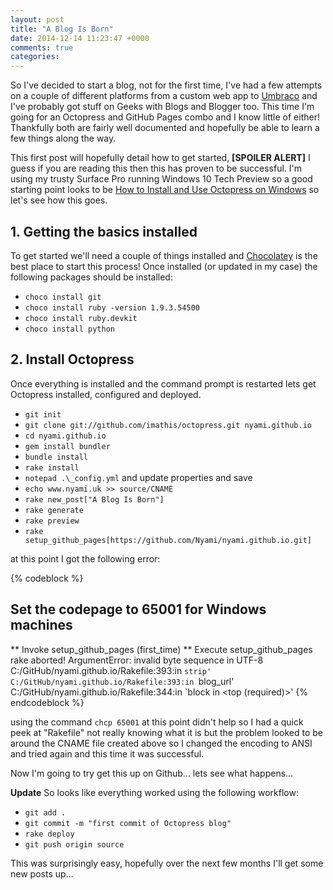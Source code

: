 ```yaml
---
layout: post
title: "A Blog Is Born"
date: 2014-12-14 11:23:47 +0000
comments: true
categories: 
---
```

So I've decided to start a blog, not for the first time, I've had a few attempts on a couple of different platforms from a custom web app to [Umbraco](http://umbraco.com/) and I've probably got stuff on Geeks with Blogs and Blogger too. This time I'm going for an Octopress and GitHub Pages combo and I know little of either! Thankfully both are fairly well documented and hopefully be able to learn a few things along the way.
<!--more-->
This first post will hopefully detail how to get started, **[SPOILER ALERT]** I guess if you are reading this then this has proven to be successful. I'm using my trusty Surface Pro running Windows 10 Tech Preview so a good starting point looks to be [How to Install and Use Octopress on Windows](http://thaiat.github.io/blog/2014/03/13/how-to-install-and-use-octopress-on-windows/) so let's see how this goes.
## 1. Getting the basics installed
To get started we'll need a couple of things installed and [Chocolatey](https://chocolatey.org) is the best place to start this process! Once installed (or updated in my case) the following packages should be installed:

* `choco install git`
* `choco install ruby -version 1.9.3.54500`
* `choco install ruby.devkit`
* `choco install python`

## 2. Install Octopress
Once everything is installed and the command prompt is restarted lets get Octopress installed, configured and deployed.

* `git init`
* `git clone git://github.com/imathis/octopress.git nyami.github.io`
* `cd nyami.github.io`
* `gem install bundler`
* `bundle install`
* `rake install`
* `notepad .\_config.yml` and update properties and save
* `echo www.nyami.uk >> source/CNAME`
* `rake new_post["A Blog Is Born"]`
* `rake generate`
* `rake preview`
* `rake setup_github_pages[https://github.com/Nyami/nyami.github.io.git]`

at this point I got the following error:

{% codeblock %}
## Set the codepage to 65001 for Windows machines
** Invoke setup_github_pages (first_time)
** Execute setup_github_pages
rake aborted!
ArgumentError: invalid byte sequence in UTF-8
C:/GitHub/nyami.github.io/Rakefile:393:in `strip'
C:/GitHub/nyami.github.io/Rakefile:393:in `blog_url'
C:/GitHub/nyami.github.io/Rakefile:344:in `block in <top (required)>'
{% endcodeblock %}

using the command `chcp 65001` at this point didn't help so I had a quick peek at "Rakefile" not really knowing what it is but the problem looked to be around the CNAME file created above so I changed the encoding to ANSI and tried again and this time it was successful.
 
Now I'm going to try get this up on Github... lets see what happens... 

**Update** 
So looks like everything worked using the following workflow:

* `git add .`
* `git commit -m "first commit of Octopress blog"`
* `rake deploy`
* `git push origin source`

This was surprisingly easy, hopefully over the next few months I'll get some new posts up...
